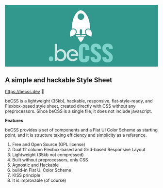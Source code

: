 <img src="/images/becss-logo.jpg" alt="becss logo">

<h2>A simple and hackable Style Sheet</h2>

https://becss.dev 🔗

<p>beCSS is a lightweight (35kb), hackable, responsive, flat-style-ready, and Flexbox-based style sheet, created directly with CSS without any preprocessors. Since beCSS is a single file, it does not include javascript.</p>

<strong>Features</strong>

<p>beCSS provides a set of components and a Flat UI Color Scheme as starting point, and it is structure taking efficiency and simplicity as a reference.</p>

1. Free and Open Source (GPL license)
2. Dual 12 column Flexbox-based and Grid-based Responsive Layout
3. Lightweight (35kb not compressed)
4. Built without preprocessors, only CSS
5. Agnostic and Hackable
6. build-in Flat UI Color Scheme
7. KISS principle
8. It is improvable (of course)


